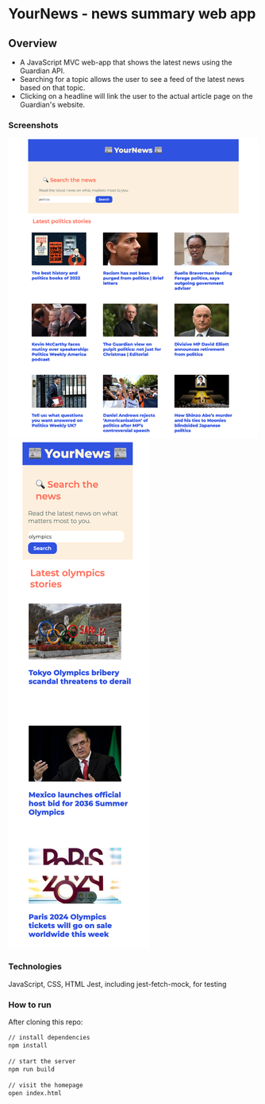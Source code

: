 # YourNews - news summary web app

## Overview

* A JavaScript MVC web-app that shows the latest news using the Guardian API.
* Searching for a topic allows the user to see a feed of the latest news based on that topic.
* Clicking on a headline will link the user to the actual article page on the Guardian's website.

### Screenshots
![Your News Desktop Screenshot](/screenshots/your-news-desktop.png)
![Your News Mobile Screenshot](/screenshots/your-news-mobile.png)

### Technologies

JavaScript, CSS, HTML
Jest, including jest-fetch-mock, for testing

### How to run

After cloning this repo:

```
// install dependencies
npm install 

// start the server
npm run build 

// visit the homepage
open index.html
```
